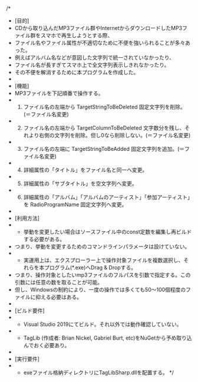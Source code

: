 /*
 * [目的]
 * CDから取り込んだMP3ファイル群やInternetからダウンロードしたMP3ファイル群をスマホで再生しようとする際、
 * ファイル名やファイル属性が不適切なために不便を強いられることが多々あった。
 * 例えばアルバム名などが意図した文字列で統一されていなかったり、
 * ファイル名が長すぎてスマホ上で全文字列表示しきれなかったり。
 * その不便を解消するために本プログラムを作成した。
 * 
 * [機能]
 * MP3ファイルを下記順番で操作する。
 * 1. ファイル名の左端から TargetStringToBeDeleted 固定文字列を削除。(＝ファイル名変更)
 * 2. ファイル名の左端から TargetColumnToBeDeleted 文字数分を残し、それより右側の文字列を削除。但し0なら削除しない。(＝ファイル名変更)
 * 3. ファイル名の左端に TargetStringToBeAdded 固定文字列を追加。(＝ファイル名変更)
 * 4. 詳細属性の「タイトル」をファイル名と同一へ変更。
 * 5. 詳細属性の「サブタイトル」を空文字列へ変更。
 * 6. 詳細属性の「アルバム」「アルバムのアーティスト」「参加アーティスト」を RadioProgramName 固定文字列へ変更。
 *
 * [利用方法]
 * - 挙動を変更したい場合はソースファイル中のconst定数を編集し再ビルドする必要がある。
 *   つまり、挙動を変更するためのコマンドラインパラメータは設けていない。
 * - 実運用上は、エクスプローラー上で操作対象ファイルを複数選択し、それらを本プログラム(*.exe)へDrag & Dropする。
 *   つまり、操作対象としたいmp3ファイルのフルパスを引数で指定する。この引数には任意の数を取ることが可能。
 *   但し、Windowsの制約により、一度の操作では多くても50～100個程度のファイルに抑える必要はある。
 *
 * [ビルド要件]
 * - Visual Studio 2019にてビルド。それ以外では動作確認していない。
 * - TagLib (作成者: Brian Nickel, Gabriel Burt, etc)をNuGetから予め取り込んでおく必要あり。
 * 
 * [実行要件]
 * - exeファイル格納ディレクトリにTagLibSharp.dllを配置する。
 */
